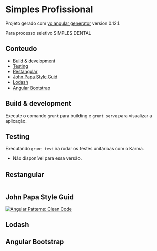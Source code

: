 # Simples Profissional 


Projeto gerado com [yo angular generator](https://github.com/yeoman/generator-angular)
version 0.12.1.

Para processo seletivo SIMPLES DENTAL

## Conteudo
- [Build & development](#build-&-development)
- [Testing](#testing)
- [Restangular](#restangular)
- [John Papa Style Guid](#john-papa-style-guid)
- [Lodash](#lodash)
- [Angular Bootstrap](#angular-bootstrap)

## Build & development

Execute o comando `grunt` para building e `grunt serve` para visualizar a aplicação.

## Testing

Executando `grunt test` ira rodar os testes unitárioas com o Karma.

* Não disponível para essa versão.

## Restangular

````javascript


````
## John Papa Style Guid

 [![Angular Patterns: Clean Code](https://raw.githubusercontent.com/johnpapa/angular-styleguide/master/assets/ng-clean-code-banner.png)](http://jpapa.me/ngclean)

## Lodash

## Angular Bootstrap
